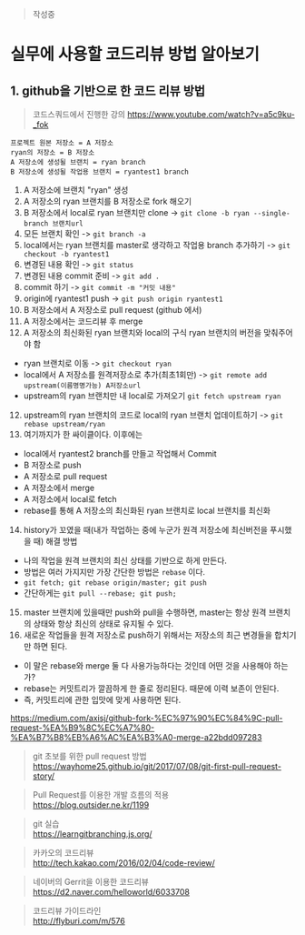 >작성중 

# 실무에 사용할 코드리뷰 방법 알아보기

## 1. github을 기반으로 한 코드 리뷰 방법
>코드스쿼드에서 진행한 강의
>https://www.youtube.com/watch?v=a5c9ku-_fok

~~~
프로젝트 원본 저장소 = A 저장소
ryan의 저장소 = B 저장소
A 저장소에 생성될 브랜치 = ryan branch
B 저장소에 생성될 작업용 브랜치 = ryantest1 branch 
~~~

1. A 저장소에 브랜치 "ryan" 생성
2. A 저장소의 ryan 브랜치를 B 저장소로 fork 해오기
3. B 저장소에서 local로 ryan 브랜치만 clone -> `git clone -b ryan --single-branch 브랜치url`
4. 모든 브랜치 확인 -> `git branch -a`
4. local에서는 ryan 브랜치를 master로 생각하고 작업용 branch 추가하기 -> `git checkout -b ryantest1`
5. 변경된 내용 확인 -> `git status`
6. 변경된 내용 commit 준비 -> `git add .`
7. commit 하기 -> `git commit -m "커밋 내용"`
8. origin에 ryantest1 push -> `git push origin ryantest1`
9. B 저장소에서 A 저장소로 pull request (github 에서)
10. A 저장소에서는 코드리뷰 후 merge
11. A 저장소의 최신화된 ryan 브랜치와 local의 구식 ryan 브랜치의 버전을 맞춰주어야 함
  - ryan 브랜치로 이동 -> `git checkout ryan`
  - local에서 A 저장소를 원격저장소로 추가(최초1회만) -> `git remote add upstream(이름명명가능) A저장소url`
  - upstream의 ryan 브랜치만 내 local로 가져오기 `git fetch upstream ryan`
12. upstream의 ryan 브랜치의 코드로 local의 ryan 브랜치 업데이트하기 -> `git rebase upstream/ryan`
13. 여기까지가 한 싸이클이다. 이후에는
  - local에서 ryantest2 branch를 만들고 작업해서 Commit
  - B 저장소로 push
  - A 저장소로 pull request
  - A 저장소에서 merge
  - A 저장소에서 local로 fetch
  - rebase를 통해 A 저장소의 최신화된 ryan 브랜치로 local 브랜치를 최신화

14. history가 꼬였을 때(내가 작업하는 중에 누군가 원격 저장소에 최신버전을 푸시했을 때) 해결 방법
  - 나의 작업을 원격 브랜치의 최신 상태를 기반으로 하게 만든다.
  - 방법은 여러 가지지만 가장 간단한 방법은 `rebase` 이다.
  - `git fetch; git rebase origin/master; git push`
  - 간단하게는 `git pull --rebase; git push;`

15. master 브랜치에 있을때만 push와 pull을 수행하면, master는 항상 원격 브랜치의 상태와 항상 최신의 상태로 유지될 수 있다.
16. 새로운 작업들을 원격 저장소로 push하기 위해서는 저장소의 최근 변경들을 합치기만 하면 된다.
  - 이 말은 rebase와 merge 둘 다 사용가능하다는 것인데 어떤 것을 사용해야 하는가?
  - rebase는 커밋트리가 깔끔하게 한 줄로 정리된다. 때문에 이력 보존이 안된다.
  - 즉, 커밋트리에 관한 입맛에 맞게 사용하면 된다.


https://medium.com/axisj/github-fork-%EC%97%90%EC%84%9C-pull-request-%EA%B9%8C%EC%A7%80-%EA%B7%B8%EB%A6%AC%EA%B3%A0-merge-a22bdd097283



>git 초보를 위한 pull request 방법  
https://wayhome25.github.io/git/2017/07/08/git-first-pull-request-story/

>Pull Request를 이용한 개발 흐름의 적용  
https://blog.outsider.ne.kr/1199

>git 실습  
https://learngitbranching.js.org/

>카카오의 코드리뷰  
http://tech.kakao.com/2016/02/04/code-review/

>네이버의 Gerrit을 이용한 코드리뷰  
https://d2.naver.com/helloworld/6033708

>코드리뷰 가이드라인  
http://flyburi.com/m/576

